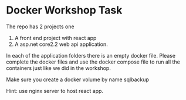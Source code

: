 # Docker Workshop Task
The repo has 2 projects one 
 1. A front end project with react app 
 2. A asp.net core2.2 web api application. 
 
In each of the application folders there is an empty docker file. 
Please complete the docker files and use the docker compose file to run all the containers just like we did in the workshop.

Make sure you create a docker volume by name sqlbackup

Hint: use nginx server to host react app. 
